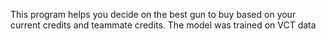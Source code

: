 This program helps you decide on the best gun to buy based on your current credits and teammate credits. The model was trained on VCT data
